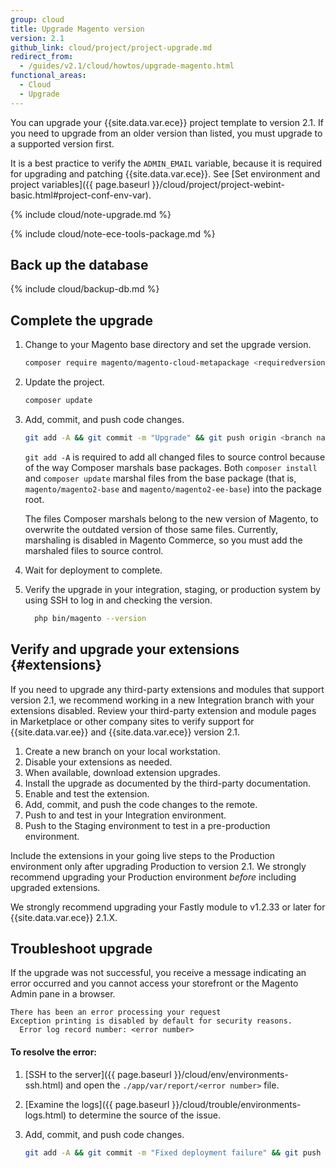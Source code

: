 ```yaml
---
group: cloud
title: Upgrade Magento version
version: 2.1
github_link: cloud/project/project-upgrade.md
redirect_from:
  - /guides/v2.1/cloud/howtos/upgrade-magento.html
functional_areas:
  - Cloud
  - Upgrade
---
```

You can upgrade your {{site.data.var.ece}} project template to version 2.1. If you need to upgrade from an older version than listed, you must upgrade to a supported version first.

It is a best practice to verify the `ADMIN_EMAIL` variable, because it is required for upgrading and patching {{site.data.var.ece}}. See [Set environment and project variables]({{ page.baseurl }}/cloud/project/project-webint-basic.html#project-conf-env-var).

{% include cloud/note-upgrade.md %}

{% include cloud/note-ece-tools-package.md %}

## Back up the database

{% include cloud/backup-db.md %}

## Complete the upgrade

1.  Change to your Magento base directory and set the upgrade version.

    ```bash
    composer require magento/magento-cloud-metapackage <requiredversion> --no-update
    ```

1.  Update the project.

    ```bash
    composer update
    ```

1.  Add, commit, and push code changes.

    ```bash
    git add -A && git commit -m "Upgrade" && git push origin <branch name>
    ```

    `git add -A` is required to add all changed files to source control because of the way Composer marshals base packages. Both `composer install` and `composer update` marshal files from the base package (that is, `magento/magento2-base` and `magento/magento2-ee-base`) into the package root.

    The files Composer marshals belong to the new version of Magento, to overwrite the outdated version of those same files. Currently, marshaling is disabled in Magento Commerce, so you must add the marshaled files to source control.

1.  Wait for deployment to complete.

1.  Verify the upgrade in your integration, staging, or production system by using SSH to log in and checking the version.

    ```bash
      php bin/magento --version
    ```

## Verify and upgrade your extensions {#extensions}
If you need to upgrade any third-party extensions and modules that support version 2.1, we recommend working in a new Integration branch with your extensions disabled. Review your third-party extension and module pages in Marketplace or other company sites to verify support for {{site.data.var.ee}} and {{site.data.var.ece}} version 2.1.

1.  Create a new branch on your local workstation.
1.  Disable your extensions as needed.
1.  When available, download extension upgrades.
1.  Install the upgrade as documented by the third-party documentation.
1.  Enable and test the extension.
1.  Add, commit, and push the code changes to the remote.
1.  Push to and test in your Integration environment.
1.  Push to the Staging environment to test in a pre-production environment.

Include the extensions in your going live steps to the Production environment only after upgrading Production to version 2.1. We strongly recommend upgrading your Production environment _before_ including upgraded extensions.

We strongly recommend upgrading your Fastly module to v1.2.33 or later for {{site.data.var.ece}} 2.1.X.

## Troubleshoot upgrade
If the upgrade was not successful, you receive a message indicating an error occurred and you cannot access your storefront or the Magento Admin pane in a browser.

```terminal
There has been an error processing your request
Exception printing is disabled by default for security reasons.
  Error log record number: <error number>
```

#### To resolve the error:

1.  [SSH to the server]({{ page.baseurl }}/cloud/env/environments-ssh.html) and open the `./app/var/report/<error number>` file. 

1.  [Examine the logs]({{ page.baseurl }}/cloud/trouble/environments-logs.html) to determine the source of the issue.

1.  Add, commit, and push code changes.

    ```bash
    git add -A && git commit -m "Fixed deployment failure" && git push origin <branch name>
    ```